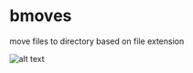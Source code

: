 # bmoves
move files to directory based on file extension

![alt text](https://i.imgur.com/QluNc3E.png)
